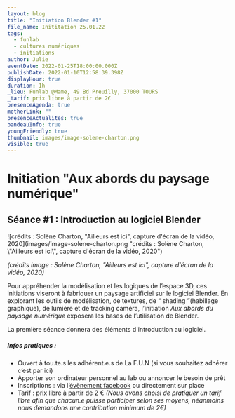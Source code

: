 ```yaml
---
layout: blog
title: "Initiation Blender #1"
file_name: Inititation 25.01.22
tags:
  - funlab
  - cultures numériques
  - initiations
author: Julie
eventDate: 2022-01-25T18:00:00.000Z
publishDate: 2022-01-10T12:58:39.398Z
displayHour: true
duration: 1h
_lieu: Funlab @Mame, 49 Bd Preuilly, 37000 TOURS
_tarif: prix libre à partir de 2€
presenceAgenda: true
motherLink: ""
presenceActualites: true
bandeauInfo: true
youngFriendly: true
thumbnail: images/image-solene-charton.png
visible: true
---
```

# Initiation "Aux abords du paysage numérique"

## Séance #1 : Introduction au logiciel Blender

![crédits : Solène Charton, "Ailleurs est ici", capture d'écran de la vidéo, 2020](images/image-solene-charton.png "crédits : Solène Charton, \\"Ailleurs est ici\\", capture d'écran de la vidéo, 2020")

*(crédits image : Solène Charton, "Ailleurs est ici", capture d'écran de la vidéo, 2020)*

Pour appréhender la modélisation et les logiques de l’espace 3D,
ces initiations viseront à fabriquer un paysage artificiel sur le logiciel Blender. 
En explorant les outils de modélisation, de textures, de “ shading ”(habillage graphique), de lumière et de tracking caméra, l’initiation *Aux abords du paysage numérique* exposera les bases de l’utilisation de Blender.

La première séance donnera des éléments d'introduction au logiciel.

##### Infos pratiques :

* Ouvert à tou.te.s les adhérent.e.s de La F.U.N (si vous souhaitez adhérer c’est par ici)
* Apporter son ordinateur personnel au lab ou annoncer le besoin de prêt
* Inscriptions : via l’[évènement facebook](https://www.facebook.com/events/1078963842942471) ou directement sur place
* Tarif : prix libre à partir de 2 € *(Nous avons choisi de pratiquer un tarif libre afin que chacun.e puisse participer selon ses moyens, néanmoins nous demandons une contribution minimum de 2€)*